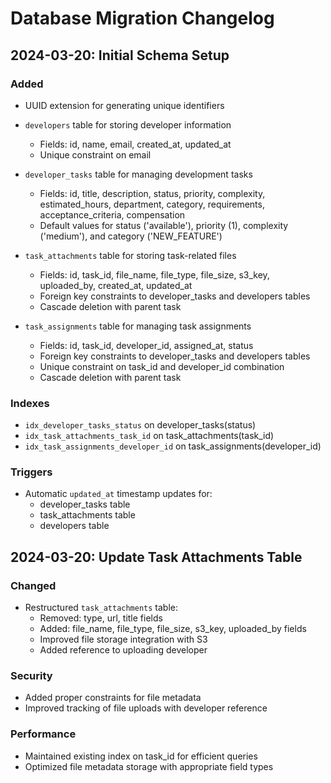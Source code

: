 # Database Migration Changelog

## 2024-03-20: Initial Schema Setup

### Added
- UUID extension for generating unique identifiers
- `developers` table for storing developer information
  - Fields: id, name, email, created_at, updated_at
  - Unique constraint on email

- `developer_tasks` table for managing development tasks
  - Fields: id, title, description, status, priority, complexity, estimated_hours, department, category, requirements, acceptance_criteria, compensation
  - Default values for status ('available'), priority (1), complexity ('medium'), and category ('NEW_FEATURE')

- `task_attachments` table for storing task-related files
  - Fields: id, task_id, file_name, file_type, file_size, s3_key, uploaded_by, created_at, updated_at
  - Foreign key constraints to developer_tasks and developers tables
  - Cascade deletion with parent task

- `task_assignments` table for managing task assignments
  - Fields: id, task_id, developer_id, assigned_at, status
  - Foreign key constraints to developer_tasks and developers tables
  - Unique constraint on task_id and developer_id combination
  - Cascade deletion with parent task

### Indexes
- `idx_developer_tasks_status` on developer_tasks(status)
- `idx_task_attachments_task_id` on task_attachments(task_id)
- `idx_task_assignments_developer_id` on task_assignments(developer_id)

### Triggers
- Automatic `updated_at` timestamp updates for:
  - developer_tasks table
  - task_attachments table
  - developers table 

## 2024-03-20: Update Task Attachments Table

### Changed
- Restructured `task_attachments` table:
  - Removed: type, url, title fields
  - Added: file_name, file_type, file_size, s3_key, uploaded_by fields
  - Improved file storage integration with S3
  - Added reference to uploading developer

### Security
- Added proper constraints for file metadata
- Improved tracking of file uploads with developer reference

### Performance
- Maintained existing index on task_id for efficient queries
- Optimized file metadata storage with appropriate field types 